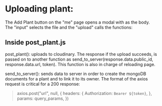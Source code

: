 # Uploading plant:

The Add Plant button on the "me" page opens a modal with <AddPlant /> as the body. The "input" selects the file and the "upload" calls the functions:

## Inside post_plant.js

post_plant(): uploads to cloudinary. The response if the upload succeeds, is passed on to another function as send_to_server(response.data.public_id, response.data.url, token). This function is also in charge of reloading page.

send_to_server(): sends data to server in order to create the mongoDB documents for a plant and to link it to its owner. The format of the axios request is critical for a 200 response:

> axios.post("url", null, {
> headers: {
> Authorization: `Bearer ${token}`,
> },
> params: query_params,
> })
